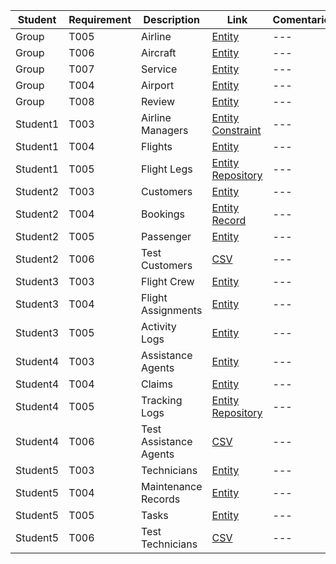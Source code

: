 | Student | Requirement | Description | Link | Comentario |
|---------|------------|-------------|------|------|
|    Group     |    T005        |    Airline         |  [Entity](https://github.com/DP2-C1-046/Acme-ANS-D02/blob/master/src/main/java/acme/entities/airlines/Airline.java)    | --- |
|   Group      |     T006       |      Aircraft       |   [Entity](https://github.com/DP2-C1-046/Acme-ANS-D02/blob/master/src/main/java/acme/entities/aircrafts/Aircraft.java)   |--- |
|   Group      |      T007      |       Service      |  [Entity](https://github.com/DP2-C1-046/Acme-ANS-D02/blob/master/src/main/java/acme/entities/services/Service.java)    |--- |
|    Group     |      T004      |      Airport       |  [Entity](https://github.com/DP2-C1-046/Acme-ANS-D02/blob/master/src/main/java/acme/entities/airports/Airport.java)    |--- |
|    Group     |      T008      |     Review        |  [Entity](https://github.com/DP2-C1-046/Acme-ANS-D02/blob/master/src/main/java/acme/entities/reviews/Review.java)    |--- |
|    Student1     |     T003       |     Airline Managers        |  [Entity](https://github.com/DP2-C1-046/Acme-ANS-D02/blob/master/src/main/java/acme/realms/AirlineManager.java)  [Constraint](https://github.com/DP2-C1-046/Acme-ANS-D02/blob/master/src/main/java/acme/constraints/AirlineManagerValidator.java)  |--- |
|   Student1      |      T004      |     Flights        |  [Entity](https://github.com/DP2-C1-046/Acme-ANS-D02/blob/master/src/main/java/acme/entities/flights/Flight.java)    |--- |
|    Student1     |     T005       |     Flight Legs        |  [Entity](https://github.com/DP2-C1-046/Acme-ANS-D02/blob/master/src/main/java/acme/entities/legs/Leg.java)  [Repository](https://github.com/DP2-C1-046/Acme-ANS-D02/blob/master/src/main/java/acme/entities/legs/LegRepository.java)    |--- |
|    Student2     |    T003        |     Customers        |  [Entity](https://github.com/DP2-C1-046/Acme-ANS-D02/blob/master/src/main/java/acme/realms/Customer.java)    |--- |
|    Student2     |    T004        |     Bookings        |  [Entity](https://github.com/DP2-C1-046/Acme-ANS-D02/blob/master/src/main/java/acme/entities/bookings/Booking.java) [Record](https://github.com/DP2-C1-046/Acme-ANS-D02/blob/master/src/main/java/acme/entities/bookings/BookingRecord.java)    |--- |
|    Student2     |     T005       |     Passenger        |   [Entity](https://github.com/DP2-C1-046/Acme-ANS-D02/blob/master/src/main/java/acme/entities/passengers/Passenger.java)   |--- |
|    Student2     |      T006      |      Test Customers       |  [CSV](https://github.com/DP2-C1-046/Acme-ANS-D02/blob/72db6630150e7037478a728e2189c2befe04055c/src/main/resources/WEB-INF/data/sample/customer.csv)    |--- |
|     Student3    |     T003       |     Flight Crew        |  [Entity](https://github.com/DP2-C1-046/Acme-ANS-D02/blob/master/src/main/java/acme/realms/FlightCrewMember.java)    |--- |
|   Student3      |      T004      |     Flight Assignments        |   [Entity](https://github.com/DP2-C1-046/Acme-ANS-D02/blob/master/src/main/java/acme/entities/assignments/FlightAssignment.java)   |--- |
|    Student3     |     T005       |      Activity Logs       |  [Entity]()    |--- |
|     Student4    |      T003      |       Assistance Agents      |  [Entity](https://github.com/DP2-C1-046/Acme-ANS-D02/blob/master/src/main/java/acme/realms/AssistanceAgent.java)    |--- |
|    Student4     |     T004       |      Claims       |  [Entity](https://github.com/DP2-C1-046/Acme-ANS-D02/blob/master/src/main/java/acme/entities/claims/Claim.java)    |--- |
|    Student4     |      T005      |    Tracking Logs         |   [Entity](https://github.com/DP2-C1-046/Acme-ANS-D02/blob/master/src/main/java/acme/entities/claims/TrackingLog.java) [Repository](https://github.com/DP2-C1-046/Acme-ANS-D02/blob/master/src/main/java/acme/entities/claims/TrackingLogRepository.java)   |--- |
|    Student4     |     T006       |     Test Assistance Agents        |  [CSV]()    |--- |
|    Student5     |     T003       |      Technicians       |   [Entity](https://github.com/DP2-C1-046/Acme-ANS-D02/blob/master/src/main/java/acme/entities/technicians/Technicians.java)   |--- |
|    Student5     |     T004       |       Maintenance Records      |   [Entity](https://github.com/DP2-C1-046/Acme-ANS-D02/blob/master/src/main/java/acme/entities/maintenaceRecords/MaintenanceRecords.java)   |--- |
|    Student5     |    T005        |       Tasks      |  [Entity](https://github.com/DP2-C1-046/Acme-ANS-D02/blob/master/src/main/java/acme/entities/tasks/Tasks.java)    |--- |
|     Student5    |     T006       |      Test Technicians       |  [CSV](https://github.com/DP2-C1-046/Acme-ANS-D02/blob/master/src/main/resources/WEB-INF/data/sample/technicians.csv)    |--- |


